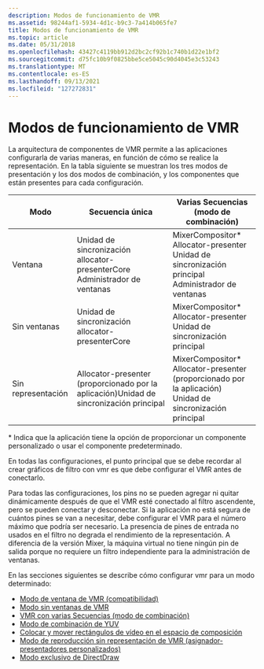 ```yaml
---
description: Modos de funcionamiento de VMR
ms.assetid: 98244af1-5934-4d1c-b9c3-7a414b065fe7
title: Modos de funcionamiento de VMR
ms.topic: article
ms.date: 05/31/2018
ms.openlocfilehash: 43427c4119bb912d2bc2cf92b1c740b1d22e1bf2
ms.sourcegitcommit: d75fc10b9f0825bbe5ce5045c90d4045e3c53243
ms.translationtype: MT
ms.contentlocale: es-ES
ms.lasthandoff: 09/13/2021
ms.locfileid: "127272831"
---
```

# <a name="vmr-modes-of-operation"></a>Modos de funcionamiento de VMR

La arquitectura de componentes de VMR permite a las aplicaciones configurarla de varias maneras, en función de cómo se realice la representación. En la tabla siguiente se muestran los tres modos de presentación y los dos modos de combinación, y los componentes que están presentes para cada configuración.



| Modo       | Secuencia única                                                                     | Varias Secuencias (modo de combinación)                                                                                             |
|------------|-----------------------------------------------------------------------------------|----------------------------------------------------------------------------------------------------------------------------|
| Ventana   | Unidad de sincronización allocator-presenterCore<br/> Administrador de ventanas<br/> | MixerCompositor\*<br/> Allocator-presenter<br/> Unidad de sincronización principal<br/> Administrador de ventanas<br/> |
| Sin ventanas | Unidad de sincronización allocator-presenterCore<br/>                           | MixerCompositor\*<br/> Allocator-presenter<br/> Unidad de sincronización principal<br/>                           |
| Sin representación | Allocator-presenter (proporcionado por la aplicación)Unidad de sincronización principal<br/> | MixerCompositor\*<br/> Allocator-presenter (proporcionado por la aplicación)<br/> Unidad de sincronización principal<br/> |



 

\* Indica que la aplicación tiene la opción de proporcionar un componente personalizado o usar el componente predeterminado.

En todas las configuraciones, el punto principal que se debe recordar al crear gráficos de filtro con vmr es que debe configurar el VMR antes de conectarlo.

Para todas las configuraciones, los pins no se pueden agregar ni quitar dinámicamente después de que el VMR esté conectado al filtro ascendente, pero se pueden conectar y desconectar. Si la aplicación no está segura de cuántos pines se van a necesitar, debe configurar el VMR para el número máximo que podría ser necesario. La presencia de pines de entrada no usados en el filtro no degrada el rendimiento de la representación. A diferencia de la versión Mixer, la máquina virtual no tiene ningún pin de salida porque no requiere un filtro independiente para la administración de ventanas.

En las secciones siguientes se describe cómo configurar vmr para un modo determinado:

-   [Modo de ventana de VMR (compatibilidad)](vmr-windowed--compatibility--mode.md)
-   [Modo sin ventanas de VMR](vmr-windowless-mode.md)
-   [VMR con varias Secuencias (modo de combinación)](vmr-with-multiple-streams--mixing-mode.md)
-   [Modo de combinación de YUV](yuv-mixing-mode.md)
-   [Colocar y mover rectángulos de vídeo en el espacio de composición](positioning-and-moving-video-rectangles-in-composition-space.md)
-   [Modo de reproducción sin representación de VMR (asignador-presentadores personalizados)](vmr-renderless-playback-mode--custom-allocator-presenters.md)
-   [Modo exclusivo de DirectDraw](directdraw-exclusive-mode.md)

 

 




